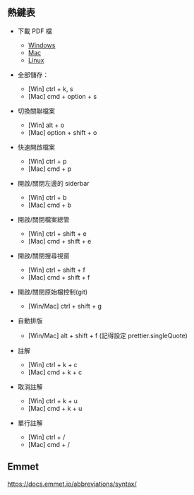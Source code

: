 ## 熱鍵表

- 下載 PDF 檔
    - [Windows](https://code.visualstudio.com/shortcuts/keyboard-shortcuts-windows.pdf)
    - [Mac](https://code.visualstudio.com/shortcuts/keyboard-shortcuts-macos.pdf)
    - [Linux](https://code.visualstudio.com/shortcuts/keyboard-shortcuts-linux.pdf)

- 全部儲存：
    - [Win] ctrl + k, s
    - [Mac] cmd + option + s

- 切換關聯檔案
    - [Win] alt + o
    - [Mac] option + shift + o

- 快速開啟檔案
    - [Win] ctrl + p
    - [Mac] cmd + p

- 開啟/關閉左邊的 siderbar
    - [Win] ctrl + b
    - [Mac] cmd + b

- 開啟/關閉檔案總管
    - [Win] ctrl + shift + e
    - [Mac] cmd + shift + e

- 開啟/關閉搜尋視窗
    - [Win] ctrl + shift + f
    - [Mac] cmd + shift + f

- 開啟/關閉原始檔控制(git)
    - [Win/Mac] ctrl + shift + g

- 自動排版
    - [Win/Mac] alt + shift + f (記得設定 prettier.singleQuote)

- 註解
    - [Win] ctrl + k + c
    - [Mac] cmd + k + c

- 取消註解
    - [Win] ctrl + k + u
    - [Mac] cmd + k + u

- 單行註解
    - [Win] ctrl + /
    - [Mac] cmd + /

## Emmet

https://docs.emmet.io/abbreviations/syntax/
